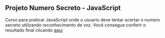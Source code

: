 <h2>Projeto Numero Secreto - JavaScript</h2>
<span>Curso para praticar JavaScript onde o usuario deve tentar acertar o numero secreto utilizando reconhecimento de voz. Você consegue conferir o resultado final clicando</span>
<a href="https://portelagu.github.io/NumeroSecretp_JS/">aqui</a>
